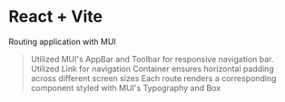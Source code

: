 # React + Vite

Routing application with MUI
> Utilized MUI's AppBar and Toolbar for responsive navigation bar.
> Utilized Link for navigation
> Container ensures horizontal padding across different screen sizes
> Each route renders a corresponding component styled with MUI's Typography and Box

